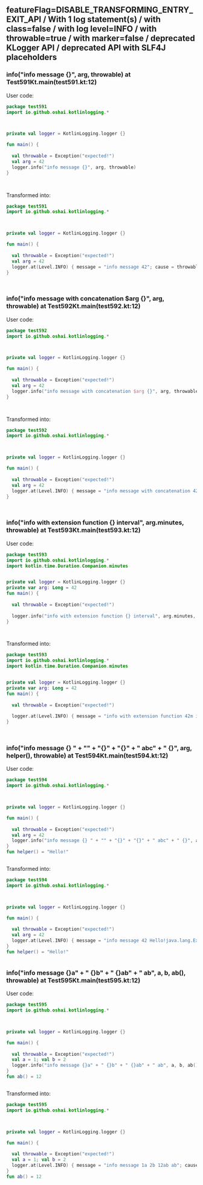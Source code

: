 ## featureFlag=DISABLE_TRANSFORMING_ENTRY_EXIT_API / With 1 log statement(s) / with class=false / with log level=INFO / with throwable=true / with marker=false / deprecated KLogger API / deprecated API with SLF4J placeholders



###  info("info message {}", arg, throwable) at Test591Kt.main(test591.kt:12)

User code:
```kotlin
package test591
import io.github.oshai.kotlinlogging.*



private val logger = KotlinLogging.logger {}

fun main() {
  
  val throwable = Exception("expected!")
  val arg = 42
  logger.info("info message {}", arg, throwable)
}




```
  
Transformed into:
```kotlin
package test591
import io.github.oshai.kotlinlogging.*



private val logger = KotlinLogging.logger {}

fun main() {
  
  val throwable = Exception("expected!")
  val arg = 42
  logger.at(Level.INFO) { message = "info message 42"; cause = throwable; internalCompilerData = KLoggingEventBuilder.InternalCompilerData(messageTemplate = "\"info message {}\"", className = "test591.Test591Kt", methodName = "main", fileName = "test591.kt", lineNumber = 12)
}




```

###  info("info message with concatenation $arg {}", arg, throwable) at Test592Kt.main(test592.kt:12)

User code:
```kotlin
package test592
import io.github.oshai.kotlinlogging.*



private val logger = KotlinLogging.logger {}

fun main() {
  
  val throwable = Exception("expected!")
  val arg = 42
  logger.info("info message with concatenation $arg {}", arg, throwable)
}




```
  
Transformed into:
```kotlin
package test592
import io.github.oshai.kotlinlogging.*



private val logger = KotlinLogging.logger {}

fun main() {
  
  val throwable = Exception("expected!")
  val arg = 42
  logger.at(Level.INFO) { message = "info message with concatenation 42 42"; cause = throwable; internalCompilerData = KLoggingEventBuilder.InternalCompilerData(messageTemplate = "\"info message with concatenation $arg {}\"", className = "test592.Test592Kt", methodName = "main", fileName = "test592.kt", lineNumber = 12)
}




```

###  info("info with extension function {} interval", arg.minutes, throwable) at Test593Kt.main(test593.kt:12)

User code:
```kotlin
package test593
import io.github.oshai.kotlinlogging.*
import kotlin.time.Duration.Companion.minutes


private val logger = KotlinLogging.logger {}
private var arg: Long = 42
fun main() {
  
  val throwable = Exception("expected!")
  
  logger.info("info with extension function {} interval", arg.minutes, throwable)
}




```
  
Transformed into:
```kotlin
package test593
import io.github.oshai.kotlinlogging.*
import kotlin.time.Duration.Companion.minutes


private val logger = KotlinLogging.logger {}
private var arg: Long = 42
fun main() {
  
  val throwable = Exception("expected!")
  
  logger.at(Level.INFO) { message = "info with extension function 42m interval"; cause = throwable; internalCompilerData = KLoggingEventBuilder.InternalCompilerData(messageTemplate = "\"info with extension function {} interval\"", className = "test593.Test593Kt", methodName = "main", fileName = "test593.kt", lineNumber = 12)
}




```

###  info("info message {} " + "" + "{}" + "{}" + " abc" + " {}", arg, helper(), throwable) at Test594Kt.main(test594.kt:12)

User code:
```kotlin
package test594
import io.github.oshai.kotlinlogging.*



private val logger = KotlinLogging.logger {}

fun main() {
  
  val throwable = Exception("expected!")
  val arg = 42
  logger.info("info message {} " + "" + "{}" + "{}" + " abc" + " {}", arg, helper(), throwable)
}
fun helper() = "Hello!"



```
  
Transformed into:
```kotlin
package test594
import io.github.oshai.kotlinlogging.*



private val logger = KotlinLogging.logger {}

fun main() {
  
  val throwable = Exception("expected!")
  val arg = 42
  logger.at(Level.INFO) { message = "info message 42 Hello!java.lang.Exception: expected! abc {}"; internalCompilerData = KLoggingEventBuilder.InternalCompilerData(messageTemplate = "\"info message {} \" + \"\" + \"{}\" + \"{}\" + \" abc\" + \" {}\"", className = "test594.Test594Kt", methodName = "main", fileName = "test594.kt", lineNumber = 12)
}
fun helper() = "Hello!"



```

###  info("info message {}a" + " {}b" + " {}ab" + " ab", a, b, ab(), throwable) at Test595Kt.main(test595.kt:12)

User code:
```kotlin
package test595
import io.github.oshai.kotlinlogging.*



private val logger = KotlinLogging.logger {}

fun main() {
  
  val throwable = Exception("expected!")
  val a = 1; val b = 2
  logger.info("info message {}a" + " {}b" + " {}ab" + " ab", a, b, ab(), throwable)
}
fun ab() = 12



```
  
Transformed into:
```kotlin
package test595
import io.github.oshai.kotlinlogging.*



private val logger = KotlinLogging.logger {}

fun main() {
  
  val throwable = Exception("expected!")
  val a = 1; val b = 2
  logger.at(Level.INFO) { message = "info message 1a 2b 12ab ab"; cause = throwable; internalCompilerData = KLoggingEventBuilder.InternalCompilerData(messageTemplate = "\"info message {}a\" + \" {}b\" + \" {}ab\" + \" ab\"", className = "test595.Test595Kt", methodName = "main", fileName = "test595.kt", lineNumber = 12)
}
fun ab() = 12



```

